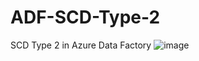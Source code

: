# ADF-SCD-Type-2
SCD Type 2 in Azure Data Factory 
![image](https://github.com/user-attachments/assets/6302899e-7f45-4783-9d2d-1137e59e234e)
